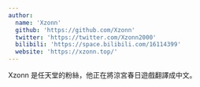 ```yaml
---
author:
  name: 'Xzonn'
  github: 'https://github.com/Xzonn'
  twitter: 'https://twitter.com/Xzonn2000'
  bilibili: 'https://space.bilibili.com/16114399'
  website: 'https://xzonn.top/'
---
```


Xzonn 是任天堂的粉絲，他正在將涼宮春日遊戲翻譯成中文。